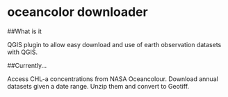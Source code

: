 oceancolor downloader
======================

##What is it

QGIS plugin to allow easy download and use of earth observation datasets with QGIS. 

##Currently...

Access CHL-a concentrations from NASA Oceancolour. Download annual datasets given a date range. Unzip them and convert to Geotiff. 
